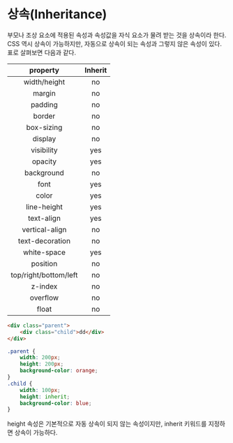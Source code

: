 # 상속(Inheritance)

부모나 조상 요소에 적용된 속성과 속성값을 자식 요소가 물려 받는 것을 상속이라 한다.
CSS 역시 상속이 가능하지만, 자동으로 상속이 되는 속성과 그렇지 않은 속성이 있다.
표로 살펴보면 다음과 같다.

| property     | Inherit     |
| :----------: |:-----------:|
| width/height | no
| margin       | no
| padding      | no
| border       | no
| box-sizing   | no
| display      | no
| visibility   | yes
| opacity      | yes
| background   | no
| font         | yes
| color        | yes
| line-height  | yes
| text-align   | yes
| vertical-align  | no
| text-decoration | no
| white-space | yes
| position    | no
| top/right/bottom/left | no
| z-index     | no
| overflow    | no
| float       | no

```html
<div class="parent">
    <div class="child">dd</div>
</div>
```

```css
.parent {
    width: 200px;
    height: 200px;
    background-color: orange;
}
.child {
    width: 100px;
    height: inherit;
    background-color: blue;
}
```
height 속성은 기본적으로 자동 상속이 되지 않는 속성이지만, inherit 키워드를 지정하면 상속이 가능하다.